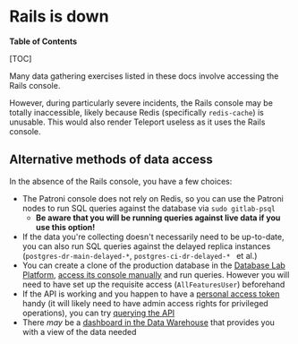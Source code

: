 # Rails is down

**Table of Contents**

[TOC]

Many data gathering exercises listed in these docs involve accessing the Rails console.

However, during particularly severe incidents, the Rails console may be totally inaccessible, likely because Redis (specifically `redis-cache`) is unusable. This would also render Teleport useless as it uses the Rails console.

## Alternative methods of data access

In the absence of the Rails console, you have a few choices:

* The Patroni console does not rely on Redis, so you can use the Patroni nodes to run SQL queries against the database via `sudo gitlab-psql`
  * **Be aware that you will be running queries against live data if you use this option!**
* If the data you're collecting doesn't necessarily need to be up-to-date, you can also run SQL queries against the delayed replica instances (`postgres-dr-main-delayed-*`, `postgres-ci-dr-delayed-* ` et al.)
* You can create a clone of the production database in the [Database Lab Platform](https://console.postgres.ai/), [access its console manually](https://docs.gitlab.com/ee/development/database/database_lab.html#manual-access-through-the-postgresai-instances-page) and run queries. However you will need to have set up the requisite access (`AllFeaturesUser`) beforehand
* If the API is working and you happen to have a [personal access token](https://docs.gitlab.com/ee/user/profile/personal_access_tokens.html) handy (it will likely need to have admin access rights for privileged operations), you can try [querying the API](https://docs.gitlab.com/ee/api/api_resources.html)
* There _may_ be a [dashboard in the Data Warehouse](https://app.periscopedata.com/app/gitlab/910238/GitLab-Dashboard-Index) that provides you with a view of the data needed
